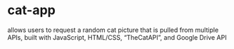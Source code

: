 # cat-app
allows users to request a random cat picture that is pulled from multiple APIs, built with JavaScript, HTML/CSS, “TheCatAPI”, and Google Drive API
